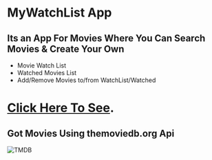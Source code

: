 # MyWatchList App

## Its an App For Movies Where You Can Search Movies & Create Your Own

- Movie Watch List
- Watched Movies List
- Add/Remove Movies to/from WatchList/Watched

# [Click Here To See](https://mywatchlist-react.netlify.app/).

## Got Movies Using themoviedb.org Api

![TMDB](https://www.themoviedb.org/assets/2/v4/logos/v2/blue_long_1-8ba2ac31f354005783fab473602c34c3f4fd207150182061e425d366e4f34596.svg)
